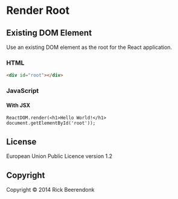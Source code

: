 # Render Root

## Existing DOM Element

Use an existing DOM element as the root for the React application.

### HTML

```HTML
<div id="root"></div>
```

### JavaScript

#### With JSX

```JSX
ReactDOM.render(<h1>Hello World!</h1> document.getElementById('root'));
```

## License

European Union Public Licence version 1.2

## Copyright

Copyright © 2014 Rick Beerendonk
